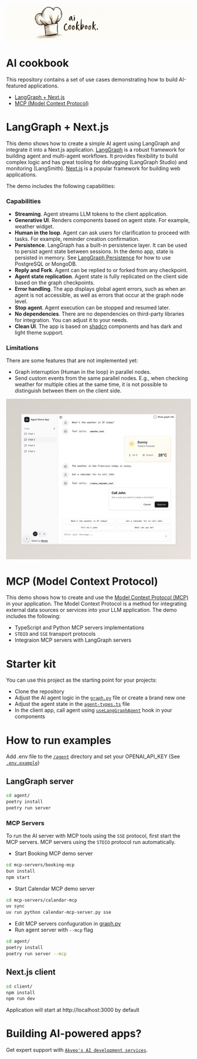 ![Header image](./images/header.jpeg)

# AI cookbook

This repository contains a set of use cases demonstrating how to build AI-featured applications.
- [LangGraph + Next.js](#langgraph--nextjs)
- [MCP (Model Context Protocol)](#mcp-model-context-protocol)

# LangGraph + Next.js
This demo shows how to create a simple AI agent using LangGraph and integrate it into a Next.js application. [LangGraph](https://langchain-ai.github.io/langgraph/) is a robust framework for building agent and multi-agent workflows. It provides flexibility to build complex logic and has great tooling for debugging (LangGraph Studio) and monitoring (LangSmith). [Next.js](https://nextjs.org/) is a popular framework for building web applications.

The demo includes the following capabilities:
### Capabilities
- <b>Streaming</b>. Agent streams LLM tokens to the client application.
- <b>Generative UI</b>. Renders components based on agent state. For example, weather widget.
- <b>Human in the loop</b>. Agent can ask users for clarification to proceed with tasks. For example, reminder creation confirmation.
- <b>Persistence</b>. LangGraph has a built-in persistence layer. It can be used to persist agent state between sessions. In the demo app, state is persisted in memory. See [LangGraph Persistence](https://langchain-ai.github.io/langgraph/how-tos/#persistence) for how to use PostgreSQL or MongoDB.
- <b>Reply and Fork</b>. Agent can be replied to or forked from any checkpoint.
- <b>Agent state replication</b>. Agent state is fully replicated on the client side based on the graph checkpoints.
- <b>Error handling</b>. The app displays global agent errors, such as when an agent is not accessible, as well as errors that occur at the graph node level.
- <b>Stop agent</b>. Agent execution can be stopped and resumed later.
- <b>No dependencies</b>. There are no dependencies on third-party libraries for integration. You can adjust it to your needs.
- <b>Clean UI</b>. The app is based on [shadcn](https://ui.shadcn.com/) components and has dark and light theme support.

### Limitations
There are some features that are not implemented yet:
- Graph interruption (Human in the loop) in parallel nodes.
- Send custom events from the same parallel nodes. E.g., when checking weather for multiple cities at the same time, it is not possible to distinguish between them on the client side.

![LangGraph NextJS Demo](./images/langgraph-nextjs.jpeg)

# MCP (Model Context Protocol)
This demo shows how to create and use the [Model Context Protocol (MCP)](https://github.com/modelcontextprotocol) in your application. The Model Context Protocol is a method for integrating external data sources or services into your LLM application. The demo includes the following:
- TypeScript and Python MCP servers implementations
- `STDIO` and `SSE` transport protocols
- Integraion MCP servers with LangGraph servers

# Starter kit
You can use this project as the starting point for your projects:
- Clone the repository
- Adjust the AI agent logic in the [`graph.py`](/agent/app/agent/graph.py) file or create a brand new one
- Adjust the agent state in the [`agent-types.ts`](/client/app/chat/[id]/agent-types.ts) file
- In the client app, call agent using [`useLangGraphAgent`](/client/src/hooks/useLangGraphAgent.ts) hook in your components

# How to run examples
Add .env file to the [`/agent`](/agent) directory and set your OPENAI_API_KEY (See [`.env.example`](/agent/.env.example))

## LangGraph server
```bash
cd agent/
poetry install
poetry run server
```
### MCP Servers
To run the AI server with MCP tools using the `SSE` protocol, first start the MCP servers. MCP servers using the `STDIO` protocol run automatically.
- Start Booking MCP demo server
```bash
cd mcp-servers/booking-mcp
bun install
npm start
```
- Start Calendar MCP demo server
```bash
cd mcp-servers/calandar-mcp
uv sync
uv run python calendar-mcp-server.py sse
```
- Edit MCP servers confuguration in [graph.py](/agent/app/agent/graph.py)
- Run agent server with `--mcp` flag
```bash
cd agent/
poetry install
poetry run server --mcp
```

## Next.js client
```bash
cd client/
npm install
npm run dev
```
Application will start at http://localhost:3000 by default

# Building AI-powered apps?
Get expert support with [`Akveo's AI development services`](https://www.akveo.com/services/ai-development-services).